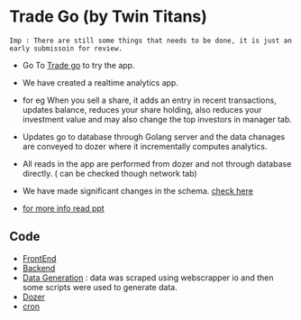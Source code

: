 # Trade Go (by Twin Titans)
`Imp : There are still some things that needs to be done, it is just an early submissoin for review. `

- Go To [Trade go](http://dozer-fe.68.183.85.136.nip.io/) to try the app.

- We have created a realtime analytics app.

- for eg When you sell a share, it adds an entry in recent transactions, updates balance, reduces your share holding, also reduces your investment value and  may also change the top investors in manager tab.

- Updates go to database through Golang server and the data chanages are conveyed to dozer where it incrementally computes analytics. 

- All reads in the app are performed from dozer and not through database directly. ( can be checked though network tab)

- We have made significant changes in the schema. [check here](db-schema.png)

- [for more info read ppt](growth-genie.pdf)


## Code 
- [FrontEnd](frontend)
- [Backend](backend)
- [Data Generation](csv) : data was scraped using webscrapper io and then some scripts were used to generate data.
- [Dozer](dozer)
- [cron](node-cron)
